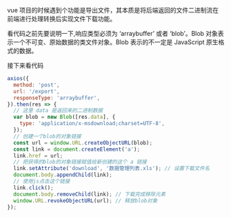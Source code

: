 vue 项目的时候遇到个功能是导出文件，其本质是将后端返回的文件二进制流在前端进行处理转换后实现文件下载功能。

看代码之前先要说明一下,响应类型必须为 ‘arraybuffer’ 或者 ‘blob’。Blob 对象表示一个不可变、原始数据的类文件对象。Blob 表示的不一定是 JavaScript 原生格式的数据。

接下来看代码

```javascript
axios({
  method: 'post',
  url: '/export',
  responseType: 'arraybuffer',
}).then(res => {
  // 这里 data 是返回来的二进制数据
  var blob = new Blob([res.data], {
    type: 'application/x-msdownload;charset=UTF-8',
  });
  // 创建一个blob的对象链接
  const url = window.URL.createObjectURL(blob);
  const link = document.createElement('a');
  link.href = url;
  // 把获得的blob的对象链接赋值给新创建的这个 a 链接
  link.setAttribute('download', '数据管理列表.xls'); // 设置下载文件名
  document.body.appendChild(link);
  // 使用js点击这个链接
  link.click();
  document.body.removeChild(link); // 下载完成移除元素
  window.URL.revokeObjectURL(url); // 释放blob对象
});
```
